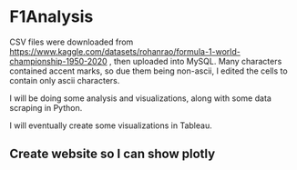 # F1Analysis

CSV files were downloaded from https://www.kaggle.com/datasets/rohanrao/formula-1-world-championship-1950-2020 , then uploaded into MySQL. Many characters contained accent marks, so due them being non-ascii, I edited the cells to contain only ascii characters.

I will be doing some analysis and visualizations, along with some data scraping in Python.

I will eventually create some visualizations in Tableau.

## Create website so I can show plotly

